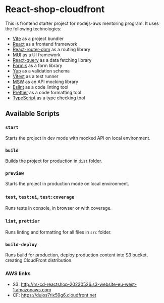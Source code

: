 # React-shop-cloudfront

This is frontend starter project for nodejs-aws mentoring program. It uses the following technologies:

- [Vite](https://vitejs.dev/) as a project bundler
- [React](https://beta.reactjs.org/) as a frontend framework
- [React-router-dom](https://reactrouterdotcom.fly.dev/) as a routing library
- [MUI](https://mui.com/) as a UI framework
- [React-query](https://react-query-v3.tanstack.com/) as a data fetching library
- [Formik](https://formik.org/) as a form library
- [Yup](https://github.com/jquense/yup) as a validation schema
- [Vitest](https://vitest.dev/) as a test runner
- [MSW](https://mswjs.io/) as an API mocking library
- [Eslint](https://eslint.org/) as a code linting tool
- [Prettier](https://prettier.io/) as a code formatting tool
- [TypeScript](https://www.typescriptlang.org/) as a type checking tool

## Available Scripts

### `start`

Starts the project in dev mode with mocked API on local environment.

### `build`

Builds the project for production in `dist` folder.

### `preview`

Starts the project in production mode on local environment.

### `test`, `test:ui`, `test:coverage`

Runs tests in console, in browser or with coverage.

### `lint`, `prettier`

Runs linting and formatting for all files in `src` folder.

### `build-deploy`

Runs build for production, deploy production content into S3 bucket, creating CloudFront distribution.

### AWS links

- S3: http://rs-cd-reactshop-20230526.s3-website-eu-west-1.amazonaws.com
- CF: https://dujos7rix59g6.cloudfront.net